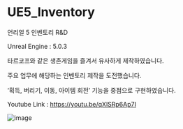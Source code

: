 # UE5_Inventory
언리얼 5 인벤토리 R&D


Unreal Engine : 5.0.3

타르코프와 같은 생존게임을 즐겨서 유사하게 제작하였습니다.

주요 업무에 해당하는 인벤토리 제작을  도전했습니다.

‘획득, 버리기, 이동, 아이템 회전’ 기능을 중점으로 구현하였습니다.

Youtube Link : https://youtu.be/qXlSRp6Ap7I

![image](https://user-images.githubusercontent.com/41855240/224979004-31034b9d-a9ca-40f7-a82e-a2fa006782ec.png)
